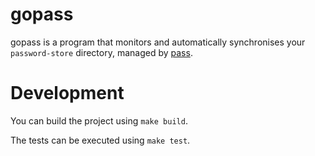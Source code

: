 # gopass

gopass is a program that monitors and automatically synchronises your `password-store` directory, managed by [pass](link-to-pass).

# Development

You can build the project using `make build`.

The tests can be executed using `make test`.
